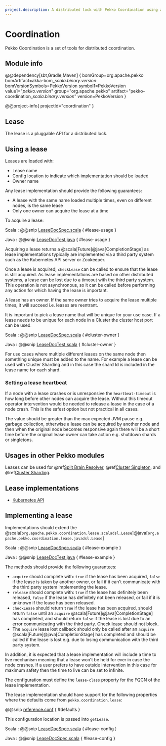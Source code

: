 ```yaml
---
project.description: A distributed lock with Pekko Coordination using a pluggable lease API.
---
```

# Coordination

Pekko Coordination is a set of tools for distributed coordination.

## Module info

@@dependency[sbt,Gradle,Maven] {
  bomGroup=org.apache.pekko bomArtifact=akka-bom_$scala.binary.version$ bomVersionSymbols=PekkoVersion
  symbol1=PekkoVersion
  value1="$pekko.version$"
  group="org.apache.pekko"
  artifact="pekko-coordination_$scala.binary.version$"
  version=PekkoVersion
}

@@project-info{ projectId="coordination" }

## Lease

The lease is a pluggable API for a distributed lock. 

## Using a lease

Leases are loaded with:

* Lease name
* Config location to indicate which implementation should be loaded
* Owner name 

Any lease implementation should provide the following guarantees:

* A lease with the same name loaded multiple times, even on different nodes, is the same lease 
* Only one owner can acquire the lease at a time

To acquire a lease:

Scala
:  @@snip [LeaseDocSpec.scala](/docs/src/test/scala/docs/coordination/LeaseDocSpec.scala) { #lease-usage }

Java
:  @@snip [LeaseDocTest.java](/docs/src/test/java/jdocs/coordination/LeaseDocTest.java) { #lease-usage }

Acquiring a lease returns a @scala[Future]@java[CompletionStage] as lease implementations typically are implemented 
via a third party system such as the Kubernetes API server or Zookeeper.

Once a lease is acquired, `checkLease` can be called to ensure that the lease is still acquired. As lease implementations
are based on other distributed systems, a lease can be lost due to a timeout with the third party system. This operation is 
not asynchronous, so it can be called before performing any action for which having the lease is important.

A lease has an owner. If the same owner tries to acquire the lease multiple times, it will succeed i.e. leases are reentrant. 

It is important to pick a lease name that will be unique for your use case. If a lease needs to be unique for each node
in a Cluster the cluster host port can be used:

Scala
:  @@snip [LeaseDocSpec.scala](/docs/src/test/scala/docs/coordination/LeaseDocSpec.scala) { #cluster-owner }

Java
:  @@snip [LeaseDocTest.scala](/docs/src/test/java/jdocs/coordination/LeaseDocTest.java) { #cluster-owner }

For use cases where multiple different leases on the same node then something unique must be added to the name. For example
a lease can be used with Cluster Sharding and in this case the shard Id is included in the lease name for each shard.

### Setting a lease heartbeat

If a node with a lease crashes or is unresponsive the `heartbeat-timeout` is how long before other nodes can acquire 
the lease. Without this timeout operator intervention would be needed to release a lease in the case of a node crash.
This is the safest option but not practical in all cases.

The value should be greater than the max expected JVM pause e.g. garbage collection, otherwise a lease can be acquired
by another node and then when the original node becomes responsive again there will be a short time before the original lease owner 
can take action e.g. shutdown shards or singletons.

## Usages in other Pekko modules

Leases can be used for @ref[Split Brain Resolver](split-brain-resolver.md#lease), @ref[Cluster Singleton](cluster-singleton.md#lease), and @ref[Cluster Sharding](cluster-sharding.md#lease). 

## Lease implementations

* [Kubernetes API](https://doc.akka.io/docs/akka-management/current/kubernetes-lease.html)

## Implementing a lease

Implementations should extend
the @scala[`org.apache.pekko.coordination.lease.scaladsl.Lease`]@java[`org.apache.pekko.coordination.lease.javadsl.Lease`] 

Scala
:  @@snip [LeaseDocSpec.scala](/docs/src/test/scala/docs/coordination/LeaseDocSpec.scala) { #lease-example }

Java
:  @@snip [LeaseDocTest.java](/docs/src/test/java/jdocs/coordination/LeaseDocTest.java) { #lease-example }

The methods should provide the following guarantees:

* `acquire` should complete with: `true` if the lease has been acquired, `false` if the lease is taken by another owner, or fail if it can't communicate with the third party system implementing the lease.
* `release` should complete with: `true` if the lease has definitely been released, `false` if the lease has definitely not been released, or fail if it is unknown if the lease has been released.
* `checkLease` should return `true` if the lease has been acquired, should return `false` until an `acquire` @scala[Future]@java[CompletionStage] has completed, and should return `false` if the lease is lost due to an error communicating with the third party. Check lease should not block.
* The `acquire` lease lost callback should only be called after an `acquire` @scala[Future]@java[CompletionStage] has completed and should be called if the lease is lost e.g. due to losing communication with the third party system.

In addition, it is expected that a lease implementation will include a time to live mechanism meaning that a lease won't be held for ever in case the node crashes.
If a user prefers to have outside intervention in this case for maximum safety then the time to live can be set to infinite.

The configuration must define the `lease-class` property for the FQCN of the lease implementation.

The lease implementation should have support for the following properties where the defaults come from `pekko.coordination.lease`:

@@snip [reference.conf](/coordination/src/main/resources/reference.conf) { #defaults }

This configuration location is passed into `getLease`.

Scala
:  @@snip [LeaseDocSpec.scala](/docs/src/test/scala/docs/coordination/LeaseDocSpec.scala) { #lease-config }

Java
:  @@snip [LeaseDocSpec.scala](/docs/src/test/scala/docs/coordination/LeaseDocSpec.scala) { #lease-config }

